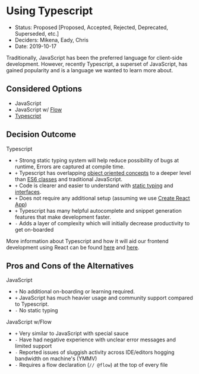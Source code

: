 # Using Typescript

- Status: Proposed [Proposed, Accepted, Rejected, Deprecated, Superseded, etc.]
- Deciders: Mikena, Eady, Chris
- Date: 2019-10-17

Traditionally, JavaScript has been the preferred language for client-side
development. However, recently Typescript, a superset of JavaScript, has
gained popularity and is a language we wanted to learn more about.

## Considered Options

- JavaScript
- JavaScript w/ [Flow](https://flow.org)
- [Typescript](https://www.typescriptlang.org/)

## Decision Outcome

Typescript

- `+` Strong static typing system will help reduce possibility of bugs at
  runtime, Errors are captured at compile time.
- `+` Typescript has overlapping
  [object oriented concepts](https://levelup.gitconnected.com/typescript-object-oriented-concepts-in-a-nutshell-cb2fdeeffe6e)
  to a deeper level than
  [ES6 classes](https://www.sitepoint.com/object-oriented-javascript-deep-dive-es6-classes/)
  and traditional JavaScript.
- `+` Code is clearer and easier to understand with
  [static typing](https://www.typescriptlang.org/docs/handbook/basic-types.html)
  and [interfaces](https://www.typescriptlang.org/docs/handbook/interfaces.html).
- `+` Does not require any additional setup (assuming we use
  [Create React App](https://github.com/facebook/create-react-app))
- `+` Typescript has many helpful autocomplete and snippet generation features
  that make development faster.
- `-` Adds a layer of complexity which will initially decrease productivity
  to get on-boarded

More information about Typescript
and how it will aid our frontend development
using React can be found
[here](https://www.pluralsight.com/guides/composing-react-components-with-typescript)
and
[here](https://fettblog.eu/typescript-react/).

## Pros and Cons of the Alternatives

JavaScript

- `+` No additional on-boarding or learning required.
- `+` JavaScript has much heavier usage and community support compared to Typescript.
- `-` No static typing

JavaScript w/Flow

- `+` Very similar to JavaScript with special sauce
- `-` Have had negative experience with unclear error messages and limited
  support
- `-` Reported issues of sluggish activity across IDE/editors hogging
  bandwidth on machine's (YMMV)
- `-` Requires a flow declaration (`// @flow`) at the top of every file
